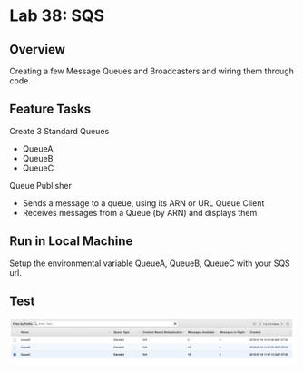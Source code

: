 # Lab 38: SQS

## Overview
Creating a few Message Queues and Broadcasters and wiring them through code.

## Feature Tasks
Create 3 Standard Queues<br>
 - QueueA<br>
 - QueueB<br>
 - QueueC<br>

Queue Publisher<br>
 - Sends a message to a queue, using its ARN or URL
Queue Client
 - Receives messages from a Queue (by ARN) and displays them

## Run in Local Machine
Setup the environmental variable QueueA, QueueB, QueueC with your SQS url.

## Test
![Test](assests/sqs.png) <br/>

